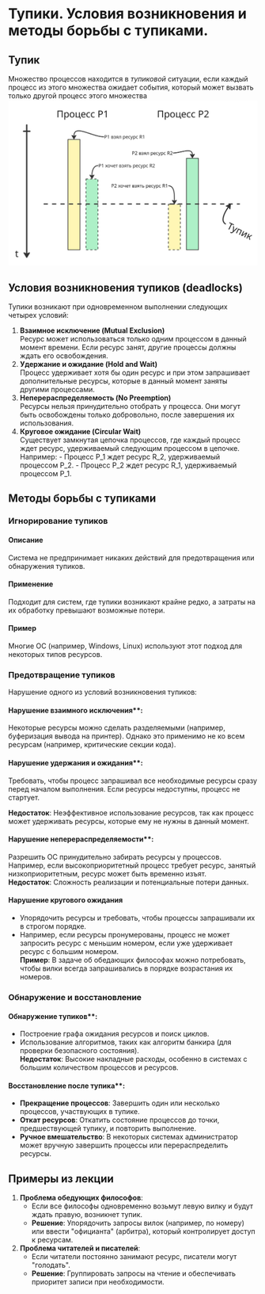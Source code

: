 # Тупики. Условия возникновения и методы борьбы с тупиками.
## Тупик
Множество процессов находится в _тупиковой_ ситуации, если каждый процесс из этого множества ожидает события, который может вызвать только другой процесс этого множества
![](../img/Pasted%20image%2020250623131846.png)

## Условия возникновения тупиков (deadlocks)
Тупики возникают при одновременном выполнении следующих четырех условий:
1. **Взаимное исключение (Mutual Exclusion)**  
	Ресурс может использоваться только одним процессом в данный момент времени. Если ресурс занят, другие процессы должны ждать его освобождения.
2. **Удержание и ожидание (Hold and Wait)**  
	Процесс удерживает хотя бы один ресурс и при этом запрашивает дополнительные ресурсы, которые в данный момент заняты другими процессами.
3. **Неперераспределяемость (No Preemption)**  
	Ресурсы нельзя принудительно отобрать у процесса. Они могут быть освобождены только добровольно, после завершения их использования.
4. **Круговое ожидание (Circular Wait)**  
	Существует замкнутая цепочка процессов, где каждый процесс ждет ресурс, удерживаемый следующим процессом в цепочке. Например:
	   - Процесс P_1 ждет ресурс R_2, удерживаемый процессом P_2.
	   - Процесс P_2 ждет ресурс R_1, удерживаемый процессом P_1.
## Методы борьбы с тупиками
### Игнорирование тупиков
#### Описание 
Система не предпринимает никаких действий для предотвращения или обнаружения тупиков.  
#### Применение
Подходит для систем, где тупики возникают крайне редко, а затраты на их обработку превышают возможные потери.  
#### Пример
Многие ОС (например, Windows, Linux) используют этот подход для некоторых типов ресурсов.
### Предотвращение тупиков
Нарушение одного из условий возникновения тупиков:
#### Нарушение взаимного исключения**:  
  Некоторые ресурсы можно сделать разделяемыми (например, буферизация вывода на принтер). Однако это применимо не ко всем ресурсам (например, критические секции кода).
#### Нарушение удержания и ожидания**:  
  Требовать, чтобы процесс запрашивал все необходимые ресурсы сразу перед началом выполнения. Если ресурсы недоступны, процесс не стартует.  
  
  **Недостаток**: Неэффективное использование ресурсов, так как процесс может удерживать ресурсы, которые ему не нужны в данный момент.
#### Нарушение неперераспределяемости**:  
  Разрешить ОС принудительно забирать ресурсы у процессов. Например, если высокоприоритетный процесс требует ресурс, занятый низкоприоритетным, ресурс может быть временно изъят.  
  **Недостаток**: Сложность реализации и потенциальные потери данных.

#### Нарушение кругового ожидания  
- Упорядочить ресурсы и требовать, чтобы процессы запрашивали их в строгом порядке.  
- Например, если ресурсы пронумерованы, процесс не может запросить ресурс с меньшим номером, если уже удерживает ресурс с большим номером.  
**Пример**: В задаче об обедающих философах можно потребовать, чтобы вилки всегда запрашивались в порядке возрастания их номеров.

### Обнаружение и восстановление
#### Обнаружение тупиков**:  
  - Построение графа ожидания ресурсов и поиск циклов.  
  - Использование алгоритмов, таких как алгоритм банкира (для проверки безопасного состояния).  
  **Недостаток**: Высокие накладные расходы, особенно в системах с большим количеством процессов и ресурсов.

#### Восстановление после тупика**:  
  - **Прекращение процессов**: Завершить один или несколько процессов, участвующих в тупике.  
  - **Откат ресурсов**: Откатить состояние процессов до точки, предшествующей тупику, и повторить выполнение.  
  - **Ручное вмешательство**: В некоторых системах администратор может вручную завершить процессы или перераспределить ресурсы.
## Примеры из лекции
1. **Проблема обедующих философов**:  
   - Если все философы одновременно возьмут левую вилку и будут ждать правую, возникнет тупик.  
   - **Решение**: Упорядочить запросы вилок (например, по номеру) или ввести "официанта" (арбитра), который контролирует доступ к ресурсам.
2. **Проблема читателей и писателей**:  
   - Если читатели постоянно занимают ресурс, писатели могут "голодать".  
   - **Решение**: Группировать запросы на чтение и обеспечивать приоритет записи при необходимости.